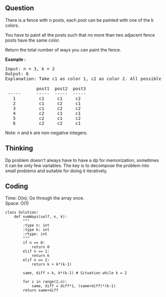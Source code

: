 ## Question
There is a fence with n posts, each post can be painted with one of the k colors.<br>

You have to paint all the posts such that no more than two adjacent fence posts have the same color.<br>

Return the total number of ways you can paint the fence.<br>

**Example :**
<pre>
Input: n = 3, k = 2
Output: 6
Explanation: Take c1 as color 1, c2 as color 2. All possible ways are:

            post1  post2  post3      
 -----      -----  -----  -----       
   1         c1     c1     c2 
   2         c1     c2     c1 
   3         c1     c2     c2 
   4         c2     c1     c1  
   5         c2     c1     c2
   6         c2     c2     c1
</pre>

Note:
n and k are non-negative integers.

## Thinking
Dp problem doesn't always have to have a dp for memorization, sometimes it can be only few
variables. The key is to decompose the problem into small problems and suitable for doing it iteratively.

## Coding
Time: O(n); Go through the array once. </br>
Space: O(1) 
```python3
class Solution:
    def numWays(self, n, k):
        """
        :type n: int
        :type k: int
        :rtype: int
        """
        if n == 0:
            return 0
        elif n == 1:
            return k
        elif n == 2:
            return k + k*(k-1)
        
        same, diff = k, k*(k-1) # Situation while k = 2
        
        for i in range(2,n):
            same, diff = diff*1, (same+diff)*(k-1)
        return same+diff

```

